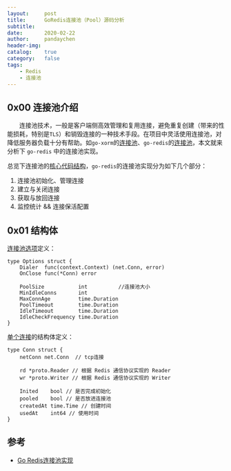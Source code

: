 ```yaml
---
layout:     post
title:      GoRedis连接池（Pool）源码分析
subtitle:   
date:       2020-02-22
author:     pandaychen
header-img:
catalog:	true
category:	false
tags:
	- Redis
	- 连接池
---
```


##  0x00    连接池介绍
&emsp;&emsp;连接池技术，一般是客户端侧高效管理和复用连接，避免重复创建（带来的性能损耗，特别是`TLS`）和销毁连接的一种技术手段。在项目中灵活使用连接池，对降低服务器负载十分有帮助。如`go-xorm`的[连接池](https://github.com/go-xorm/manual-zh-CN/blob/master/chapter-01/1.engine.md)、`go-redis`的[连接池](https://github.com/go-redis/redis/tree/master/internal/pool)，本文就来分析下 `go-redis` 中的连接池实现。

总览下连接池的[核心代码结构](https://github.com/go-redis/redis/blob/master/internal/pool/pool.go)，`go-redis`的连接池实现分为如下几个部分：
1.	连接池初始化、管理连接
2.	建立与关闭连接
3.	获取与放回连接
4.	监控统计 && 连接保活配置

##  0x01    结构体
[连接池选项](https://github.com/go-redis/redis/blob/master/internal/pool/pool.go#L51)定义：
```GOLANG
type Options struct {
	Dialer  func(context.Context) (net.Conn, error)
	OnClose func(*Conn) error

	PoolSize           int          //连接池大小
	MinIdleConns       int
	MaxConnAge         time.Duration    
	PoolTimeout        time.Duration    
	IdleTimeout        time.Duration
	IdleCheckFrequency time.Duration
}
```

[单个连接](https://github.com/go-redis/redis/blob/master/internal/pool/conn.go)的结构体定义：
```GOLANG
type Conn struct {
    netConn net.Conn  // tcp连接

    rd *proto.Reader // 根据 Redis 通信协议实现的 Reader
    wr *proto.Writer // 根据 Redis 通信协议实现的 Writer

    Inited    bool // 是否完成初始化
    pooled    bool // 是否放进连接池
    createdAt time.Time // 创建时间
    usedAt    int64 // 使用时间
}
```


##	参考
-   [Go Redis连接池实现](https://jackckr.github.io/golang/go-redis%E8%BF%9E%E6%8E%A5%E6%B1%A0%E5%AE%9E%E7%8E%B0/)
